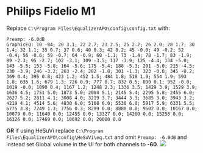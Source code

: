 # Philips Fidelio M1
Replace `C:\Program Files\EqualizerAPO\config\config.txt` with:
```
Preamp: -6.0dB
GraphicEQ: 10 -84; 20 3.1; 22 2.7; 23 2.5; 25 2.2; 26 2.0; 28 1.7; 30 1.4; 32 1.1; 35 0.7; 37 0.6; 40 0.3; 42 0.2; 45 -0.0; 49 -0.2; 52 -0.4; 56 -0.6; 59 -0.7; 64 -0.9; 68 -1.1; 73 -1.4; 78 -1.7; 83 -1.9; 89 -2.3; 95 -2.7; 102 -3.1; 109 -3.5; 117 -3.9; 125 -4.4; 134 -5.0; 143 -5.5; 153 -5.8; 164 -5.6; 175 -5.4; 188 -5.3; 201 -5.0; 215 -4.5; 230 -3.9; 246 -3.2; 263 -2.4; 282 -1.8; 301 -1.3; 323 -0.8; 345 -0.2; 369 0.4; 395 0.8; 423 1.2; 452 1.5; 484 1.8; 518 1.9; 554 1.9; 593 1.8; 635 1.6; 679 1.3; 726 0.9; 777 0.7; 832 0.5; 890 0.1; 952 -0.0; 1019 -0.0; 1090 0.4; 1167 1.2; 1248 2.3; 1336 3.5; 1429 3.9; 1529 3.9; 1636 4.5; 1751 5.0; 1873 5.0; 2004 5.1; 2145 5.4; 2295 5.8; 2455 6.0; 2627 5.2; 2811 4.1; 3008 4.0; 3219 3.7; 3444 3.3; 3685 3.0; 3943 3.2; 4219 4.1; 4514 5.6; 4830 6.0; 5168 6.0; 5530 6.0; 5917 5.9; 6331 5.5; 6775 3.8; 7249 1.3; 7756 0.3; 8299 0.0; 8880 0.0; 9502 0.0; 10167 0.0; 10879 0.0; 11640 0.0; 12455 0.0; 13327 0.0; 14260 0.0; 15258 0.0; 16326 0.0; 17469 0.0; 18692 0.0; 20000 0.0
```
**OR** if using HeSuVi replace `C:\Program Files\EqualizerAPO\config\HeSuVi\eq.txt` and omit `Preamp: -6.0dB` and instead set Global volume in the UI for both channels to **-60**.
![](https://raw.githubusercontent.com/jaakkopasanen/AutoEq/master/results/Headphone.com/innerfidelity/onear/Philips%20Fidelio%20M1/Philips%20Fidelio%20M1.png)
